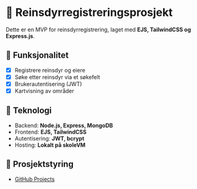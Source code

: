 # 🦌 Reinsdyrregistreringsprosjekt

Dette er en MVP for reinsdyrregistrering, laget med **EJS, TailwindCSS og Express.js**.

## 📌 Funksjonalitet
- [x] Registrere reinsdyr og eiere
- [x] Søke etter reinsdyr via et søkefelt
- [x] Brukerautentisering (JWT)
- [x] Kartvisning av områder

## 🚀 Teknologi
- Backend: **Node.js, Express, MongoDB**
- Frontend: **EJS, TailwindCSS**
- Autentisering: **JWT, bcrypt**
- Hosting: **Lokalt på skoleVM**

## 🔗 Prosjektstyring
- [GitHub Projects](https://github.com/users/ItIsYeDog/projects/4)